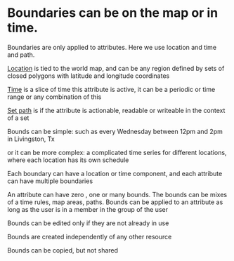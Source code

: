 # Boundaries can be on the map or in time.

Boundaries are only applied to attributes. Here we use location and time and path.

[Location](map-overview.md) is tied to the world map, and can be any region defined by sets of closed polygons with latitude and longitude coordinates

[Time](time-overview.md) is a slice of time this attribute is active, it can be a periodic or time range or any combination of this

[Set path](path-overview.md) is if the attribute is actionable, readable or writeable in the context of a set

Bounds can be simple: such as every Wednesday between 12pm and 2pm in Livingston, Tx

or it can be more complex: a complicated time series for different locations, where each location has its own schedule

Each boundary can have a location or time component, and each attribute can have multiple boundaries

An attribute can have zero , one or many bounds. The bounds can be mixes of a time rules, map areas, paths.
Bounds can be applied to an attribute as long as the user is in a member in the group of the user

Bounds can be edited only if they are not already in use

Bounds are created independently of any other resource

Bounds can be copied,  but not shared


